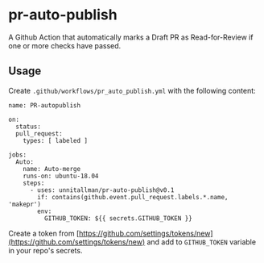 # pr-auto-publish
A Github Action that automatically marks a Draft PR as Read-for-Review if one or more checks have passed. 


## Usage

Create `.github/workflows/pr_auto_publish.yml` with the following content:

```
name: PR-autopublish

on: 
  status:
  pull_request:
    types: [ labeled ]

jobs:
  Auto:
    name: Auto-merge
    runs-on: ubuntu-18.04
    steps:
      - uses: unnitallman/pr-auto-publish@v0.1
        if: contains(github.event.pull_request.labels.*.name, 'makepr')
        env:
          GITHUB_TOKEN: ${{ secrets.GITHUB_TOKEN }}

```

Create a token from [https://github.com/settings/tokens/new](https://github.com/settings/tokens/new) and add to `GITHUB_TOKEN` variable in your repo's secrets. 
